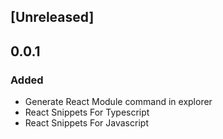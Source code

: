 ## [Unreleased]

## 0.0.1

### Added

- Generate React Module command in explorer
- React Snippets For Typescript
- React Snippets For Javascript